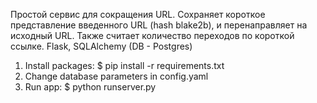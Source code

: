 Простой сервис для сокращения URL. Сохраняет короткое представление введенного URL (hash blake2b), и перенаправляет на исходный URL.
Также считает количество переходов по короткой ссылке.
Flask, SQLAlchemy (DB - Postgres)

1. Install packages:
$ pip install -r requirements.txt
2. Change database parameters in config.yaml
3. Run app:
$ python runserver.py
